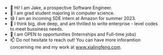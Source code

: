 - 👋 Hi! I am Jake, a prospective Software Engineer.
- 👀 I am grad student majoring in computer science.
- 😄 I am an incoming SDE intern at Amazon for summer 2023.
- 🌱 I think big, dive deep, and am thrilled to write enterprise - level codes to meet bussiness needs.
- 💞️ I am OPEN to opportunities (Internships and Full-time jobs)
- 📫 Do not hesitate to reach out! You can have more inforamtion concerning me and my work at www.xialingfeng.com.

